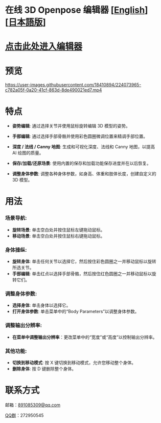 # 在线 3D Openpose 编辑器 [[English](README.md)] [[日本語版](README-ja.md)]
# [点击此处进入编辑器](https://zhuyu1997.github.io/open-pose-editor/)
# 预览
https://user-images.githubusercontent.com/18410894/224073965-c782a05f-0a20-41cf-863d-8de490021ed7.mp4
# 特点

- **姿势编辑**: 通过选择关节并使用鼠标旋转编辑 3D 模型的姿势。

- **手部编辑**: 通过选择手部骨骼并使用彩色圆圈微调位置来精调手部位置。

- **深度 / 法线 / Canny 地图**: 生成和可视化深度、法线和 Canny 地图，以提高 AI 绘图的质量。

- **保存/加载/还原场景**: 使用内置的保存和加载功能保存进度并在以后恢复。

- **调整身体参数**: 调整各种身体参数，如身高、体重和肢体长度，创建自定义的 3D 模型。

# 用法
### 场景导航:
- **旋转场景**: 单击空白处并按住鼠标左键拖动鼠标。
- **移动场景**: 单击空白处并按住鼠标右键拖动鼠标。

### 身体操纵:
- **旋转身体**: 单击任何关节以选择它，然后按住彩色圆圈之一并移动鼠标以旋转所选关节。
- **手部编辑**: 单击红点以选择手部骨骼，然后按住红色圆圈之一并移动鼠标以旋转它们。

### 调整身体参数:
- **选择身体**: 单击身体以选择它。
- **打开身体参数**: 单击菜单中的“Body Parameters”以调整身体参数。

### 调整输出分辨率:
- **在菜单中调整输出分辨率**：更改菜单中的“宽度”或“高度”以控制输出分辨率。

### 其他功能:
- **切换到移动模式**: 按 X 键切换到移动模式，允许您移动整个身体。
- **删除身体**: 按 D 键删除整个身体。

# 联系方式
邮箱：891085309@qq.com

[QQ群](https://jq.qq.com/?_wv=1027&k=N6j4nigd)：272950545
